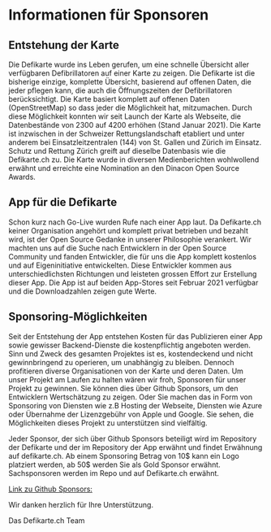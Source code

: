 # Informationen für Sponsoren

## Entstehung der Karte

Die Defikarte wurde ins Leben gerufen, um eine schnelle Übersicht aller verfügbaren Defibrillatoren auf einer Karte zu zeigen. Die Defikarte ist die bisherige einzige, komplette Übersicht, basierend auf offenen Daten, die jeder pflegen kann, die auch die Öffnungszeiten der Defibrillatoren berücksichtigt.
Die Karte basiert komplett auf offenen Daten (OpenStreetMap) so dass jeder die Möglichkeit hat, mitzumachen. Durch diese Möglichkeit konnten wir seit Launch der Karte als Webseite, die Datenbestände von 2300 auf 4200 erhöhen (Stand Januar 2021).
Die Karte ist inzwischen in der Schweizer Rettungslandschaft etabliert und unter anderem bei Einsatzleitzentralen (144) von St. Gallen und Zürich im Einsatz. Schutz und Rettung Zürich greift auf dieselbe Datenbasis wie die Defikarte.ch zu.
Die Karte wurde in diversen Medienberichten wohlwollend erwähnt und erreichte eine Nomination an den Dinacon Open Source Awards.

## App für die Defikarte

Schon kurz nach Go-Live wurden Rufe nach einer App laut. Da Defikarte.ch keiner Organisation angehört und komplett privat betrieben und bezahlt wird, ist der Open Source Gedanke in unserer Philosophie verankert. Wir machten uns auf die Suche nach Entwicklern in der Open Source Community und fanden Entwickler, die für uns die App komplett kostenlos und auf Eigeninitiative entwickelten. Diese Entwickler kommen aus unterschiedlichsten Richtungen und leisteten grossen Effort zur Erstellung dieser App.
Die App ist auf beiden App-Stores seit Februar 2021 verfügbar und die Downloadzahlen zeigen gute Werte.

## Sponsoring-Möglichkeiten

Seit der Entstehung der App entstehen Kosten für das Publizieren einer App sowie gewisser Backend-Dienste die kostenpflichtig angeboten werden. Sinn und Zweck des gesamten Projektes ist es, kostendeckend und nicht gewinnbringend zu operieren, um unabhängig zu bleiben. Dennoch profitieren diverse Organisationen von der Karte und deren Daten. Um unser Projekt am Laufen zu halten wären wir froh, Sponsoren für unser Projekt zu gewinnen.
Sie können dies über Github Sponsors, um den Entwicklern Wertschätzung zu zeigen. Oder Sie machen das in Form von Sponsoring von Diensten wie z.B Hosting der Webseite, Diensten wie Azure oder Übernahme der Lizenzgebühr von Apple und Google. Sie sehen, die Möglichkeiten dieses Projekt zu unterstützen sind vielfältig.

Jeder Sponsor, der sich über Github Sponsors beteiligt wird im Repository der Defikarte und der im Repository der App erwähnt und findet Erwähnung auf defikarte.ch. Ab einem Sponsoring Betrag von 10$ kann ein Logo platziert werden, ab 50$ werden Sie als Gold Sponsor erwähnt.
Sachsponsoren werden im Repo und auf Defikarte.ch erwähnt.

[Link zu Github Sponsors:](https://github.com/sponsors/chnuessli)

Wir danken herzlich für Ihre Unterstützung.

Das Defikarte.ch Team
